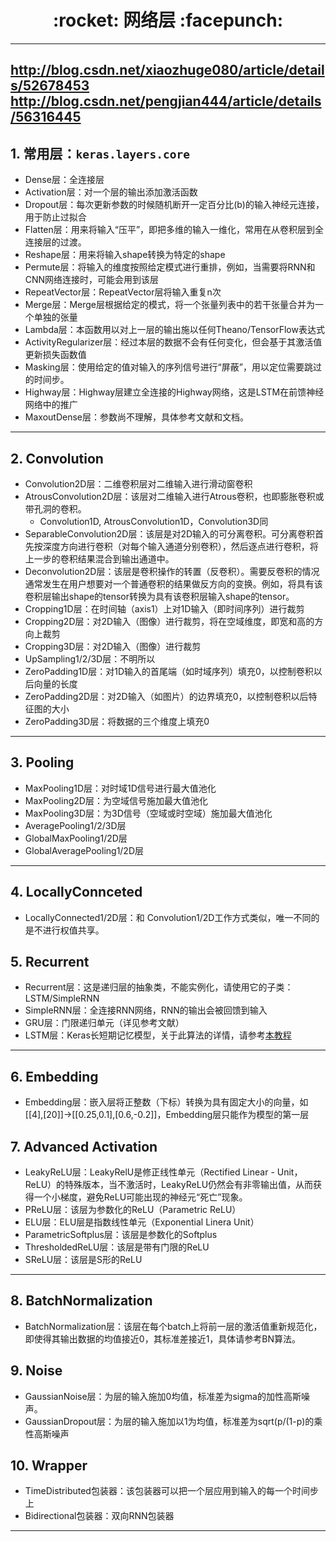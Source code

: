 <h1 align = "center">:rocket: 网络层 :facepunch:</h1>

---
http://blog.csdn.net/xiaozhuge080/article/details/52678453
http://blog.csdn.net/pengjian444/article/details/56316445
---
## 1. 常用层：`keras.layers.core`
- Dense层：全连接层
- Activation层：对一个层的输出添加激活函数
- Dropout层：每次更新参数的时候随机断开一定百分比(b)的输入神经元连接，用于防止过拟合
- Flatten层：用来将输入“压平”，即把多维的输入一维化，常用在从卷积层到全连接层的过渡。
- Reshape层：用来将输入shape转换为特定的shape
- Permute层：将输入的维度按照给定模式进行重排，例如，当需要将RNN和CNN网络连接时，可能会用到该层
- RepeatVector层：RepeatVector层将输入重复n次
- Merge层：Merge层根据给定的模式，将一个张量列表中的若干张量合并为一个单独的张量
- Lambda层：本函数用以对上一层的输出施以任何Theano/TensorFlow表达式
- ActivityRegularizer层：经过本层的数据不会有任何变化，但会基于其激活值更新损失函数值
- Masking层：使用给定的值对输入的序列信号进行“屏蔽”，用以定位需要跳过的时间步。
- Highway层：Highway层建立全连接的Highway网络，这是LSTM在前馈神经网络中的推广
- MaxoutDense层：参数尚不理解，具体参考文献和文档。

---
## 2. Convolution
- Convolution2D层：二维卷积层对二维输入进行滑动窗卷积
- AtrousConvolution2D层：该层对二维输入进行Atrous卷积，也即膨胀卷积或带孔洞的卷积。
    - Convolution1D, AtrousConvolution1D，Convolution3D同
- SeparableConvolution2D层：该层是对2D输入的可分离卷积。可分离卷积首先按深度方向进行卷积（对每个输入通道分别卷积），然后逐点进行卷积，将上一步的卷积结果混合到输出通道中。
- Deconvolution2D层：该层是卷积操作的转置（反卷积）。需要反卷积的情况通常发生在用户想要对一个普通卷积的结果做反方向的变换。例如，将具有该卷积层输出shape的tensor转换为具有该卷积层输入shape的tensor。
- Cropping1D层：在时间轴（axis1）上对1D输入（即时间序列）进行裁剪
- Cropping2D层：对2D输入（图像）进行裁剪，将在空域维度，即宽和高的方向上裁剪
- Cropping3D层：对2D输入（图像）进行裁剪
- UpSampling1/2/3D层：不明所以
- ZeroPadding1D层：对1D输入的首尾端（如时域序列）填充0，以控制卷积以后向量的长度
- ZeroPadding2D层：对2D输入（如图片）的边界填充0，以控制卷积以后特征图的大小
- ZeroPadding3D层：将数据的三个维度上填充0

---
## 3. Pooling
- MaxPooling1D层：对时域1D信号进行最大值池化
- MaxPooling2D层：为空域信号施加最大值池化
- MaxPooling3D层：为3D信号（空域或时空域）施加最大值池化
- AveragePooling1/2/3D层
- GlobalMaxPooling1/2D层
- GlobalAveragePooling1/2D层

---
## 4. LocallyConnceted
- LocallyConnected1/2D层：和 Convolution1/2D工作方式类似，唯一不同的是不进行权值共享。

## 5. Recurrent
- Recurrent层：这是递归层的抽象类，不能实例化，请使用它的子类：LSTM/SimpleRNN
- SimpleRNN层：全连接RNN网络，RNN的输出会被回馈到输入
- GRU层：门限递归单元（详见参考文献）
- LSTM层：Keras长短期记忆模型，关于此算法的详情，请参考[本教程][1]

---
## 6. Embedding
- Embedding层：嵌入层将正整数（下标）转换为具有固定大小的向量，如[[4],[20]]->[[0.25,0.1],[0.6,-0.2]]，Embedding层只能作为模型的第一层

## 7. Advanced Activation
- LeakyReLU层：LeakyRelU是修正线性单元（Rectified Linear - Unit，ReLU）的特殊版本，当不激活时，LeakyReLU仍然会有非零输出值，从而获得一个小梯度，避免ReLU可能出现的神经元“死亡”现象。
- PReLU层：该层为参数化的ReLU（Parametric ReLU）
- ELU层：ELU层是指数线性单元（Exponential Linera Unit）
- ParametricSoftplus层：该层是参数化的Softplus
- ThresholdedReLU层：该层是带有门限的ReLU
- SReLU层：该层是S形的ReLU

---
## 8. BatchNormalization
- BatchNormalization层：该层在每个batch上将前一层的激活值重新规范化，即使得其输出数据的均值接近0，其标准差接近1，具体请参考BN算法。

## 9. Noise
- GaussianNoise层：为层的输入施加0均值，标准差为sigma的加性高斯噪声。
- GaussianDropout层：为层的输入施加以1为均值，标准差为sqrt(p/(1-p)的乘性高斯噪声

## 10. Wrapper
- TimeDistributed包装器：该包装器可以把一个层应用到输入的每一个时间步上
- Bidirectional包装器：双向RNN包装器

---
[1]: http://deeplearning.net/tutorial/lstm.html










